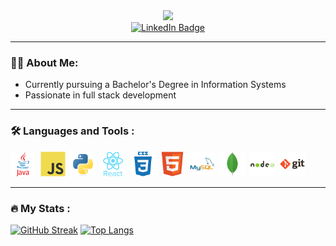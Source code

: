 <!-- <div id="header" align="center">
  <img src="https://media2.giphy.com/media/v1.Y2lkPTc5MGI3NjExZTA3MmQ0NjcyOTFhMmRiYjkwMjljZTg5Mjk0ZjdlMjE5Y2IzNzZkNSZlcD12MV9pbnRlcm5hbF9naWZzX2dpZklkJmN0PWc/FAFo1M7EC4gRZ4HETH/giphy.gif" width="30%" />
  <br />
  <div>
  <a href="https://www.linkedin.com/in/hongruiteo/">
    <img src="https://img.shields.io/badge/LinkedIn-blue?style=for-the-badge&logo=linkedin&logoColor=white" alt="LinkedIn Badge"/>
  </a>
</div>

  <h1>
    hi there 👋
  </h1>
</div> -->

<div align="center">
  <img src="https://media4.giphy.com/media/v1.Y2lkPTc5MGI3NjExNTFmOTljYTNmMjFjMGEwNzlmMzJiYjkyNGMyMjI4OWQ2ZThiNTVmOSZlcD12MV9pbnRlcm5hbF9naWZzX2dpZklkJmN0PWc/xUA7bdpLxQhsSQdyog/giphy.gif" width="60%"/>
  <br>
  <a href="https://www.linkedin.com/in/hongruiteo/">
      <img src="https://img.shields.io/badge/LinkedIn-blue?style=for-the-badge&logo=linkedin&logoColor=white" alt="LinkedIn Badge"/>
  </a>
</div>

<div id="body">
  
  ---


  ### :man_technologist: About Me:

  - Currently pursuing a Bachelor's Degree in Information Systems
  - Passionate in full stack development




  ---

  ### :hammer_and_wrench: Languages and Tools :
  <div>
    <img src="https://github.com/devicons/devicon/blob/master/icons/java/java-original-wordmark.svg" title="Java" alt="Java" width="40"     height="40"/>&nbsp;
    <img src="https://github.com/devicons/devicon/blob/master/icons/javascript/javascript-original.svg" title="JavaScript" alt="JavaScript" width="40" height="40"/>&nbsp;
    <img src="https://github.com/devicons/devicon/blob/master/icons/python/python-original.svg" title="Python" alt="Python" width="40" height="40"/>&nbsp;
    <img src="https://github.com/devicons/devicon/blob/master/icons/react/react-original-wordmark.svg" title="React" alt="React" width="40" height="40"/>&nbsp;
    <img src="https://github.com/devicons/devicon/blob/master/icons/css3/css3-plain-wordmark.svg"  title="CSS3" alt="CSS" width="40" height="40"/>&nbsp;
    <img src="https://github.com/devicons/devicon/blob/master/icons/html5/html5-original.svg" title="HTML5" alt="HTML" width="40" height="40"/>&nbsp;
    <img src="https://github.com/devicons/devicon/blob/master/icons/mysql/mysql-original-wordmark.svg" title="MySQL"  alt="MySQL" width="40" height="40"/>&nbsp;
    <img src="https://github.com/devicons/devicon/blob/master/icons/mongodb/mongodb-original.svg" title="MongoDB" alt="MongoDB" width="40" height="40"/>&nbsp;
    <img src="https://github.com/devicons/devicon/blob/master/icons/nodejs/nodejs-original-wordmark.svg" title="NodeJS" alt="NodeJS" width="40" height="40"/>&nbsp;
    <img src="https://github.com/devicons/devicon/blob/master/icons/git/git-original-wordmark.svg" title="Git" **alt="Git" width="40" height="40"/>
  </div>

  ---

  ### :fire: My Stats :

  [![GitHub Streak](http://github-readme-streak-stats.herokuapp.com?user=sethteo&theme=highcontrast)](https://git.io/streak-stats)
  [![Top Langs](https://github-readme-stats.vercel.app/api/top-langs/?username=sethteo&layout=compact&show_icons=true&theme=transparent)](https://github.com/anuraghazra/github-readme-stats)  
</div>

  
